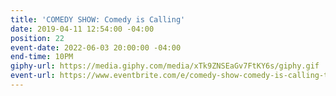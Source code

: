 ```yaml
---
title: 'COMEDY SHOW: Comedy is Calling'
date: 2019-04-11 12:54:00 -04:00
position: 22
event-date: 2022-06-03 20:00:00 -04:00
end-time: 10PM
giphy-url: https://media.giphy.com/media/xTk9ZNSEaGv7FtKY6s/giphy.gif
event-url: https://www.eventbrite.com/e/comedy-show-comedy-is-calling-tickets-344254042107
---
```


